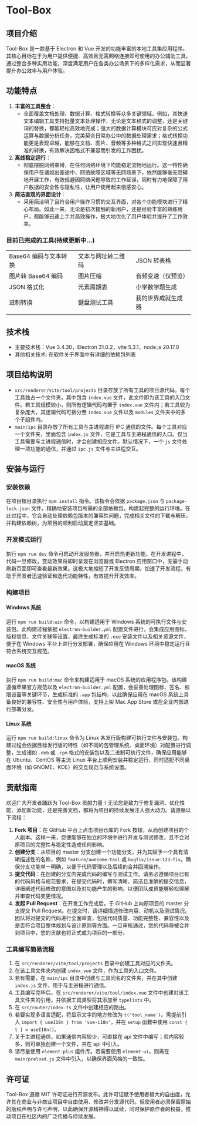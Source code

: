 # Tool-Box

## 项目介绍
Tool-Box 是一款基于 Electron 和 Vue 开发的功能丰富的本地工具集应用程序。其核心目标在于为用户提供便捷、高效且无需网络连接即可使用的办公辅助工具，通过整合多种实用功能，深度满足用户在各类办公场景下的多样化需求，从而显著提升办公效率与用户体验。

## 功能特点
1. **丰富的工具整合**：
    - 全面覆盖文档处理、数据计算、格式转换等众多关键领域。例如，其快速文本编辑工具支持批量文本处理操作，无论是文本格式的调整，还是关键词的替换，都能轻松高效地完成；强大的数据计算模块可应对复杂的公式运算与数据分析任务，完美契合日常办公中的数据处理需求；格式转换功能更是表现卓越，能够在文档、图片、音频等多种格式之间实现快速且精准的转换，有效解决因格式不兼容而引发的工作困扰。
2. **离线稳定运行**：
    - 彻底摆脱网络束缚，在任何网络环境下均能稳定流畅地运行。这一特性确保用户在诸如出差途中、网络故障区域等无网场景下，依然能够毫无阻碍地开展工作，有效规避因网络问题导致的工作延误，同时有力地保障了用户数据的安全性与隐私性，让用户使用起来倍感安心。
3. **简洁直观的界面设计**：
    - 采用简洁明了且符合用户操作习惯的交互界面，对各个功能模块进行了精心布局。如此一来，无论是初次接触的新用户，还是经验丰富的熟练用户，都能够迅速上手并高效操作，极大地优化了用户体验并提升了工作效率。

### 目前已完成的工具(持续更新中...)

|            |                |            |
|---------------------|--------------------------|---------------------|
| Base64 编码与文本转换 | 文本与网址转二维码      | JSON 转表格          |
| 图片转 Base64 编码    | 图片压缩               | 音频变速（仅预览）    |
| JSON 格式化          | 元素周期表             | 小学数学题生成      |
| 进制转换            | 键盘测试工具           | 我的世界成就生成器  |
| | | | |



## 技术栈
- 主要技术栈：Vue 3.4.30，Electron 31.0.2，vite 5.3.1，node.js 20.17.0
- 其他相关技术: 在软件关于界面中有详细的依赖包列表

## 项目结构说明
- `src/renderer/vite/tool/projects` 目录存放了所有工具的项目源代码。每个工具独占一个文件夹，其中包含 `index.vue` 文件，此文件即为该工具的入口文件。若工具规模较小，则所有逻辑代码均置于 `index.vue` 文件内；若工具较为复杂庞大，其逻辑代码可拆分至 `index.vue` 文件以及 `modules` 文件夹中的多个子组件内。
- `main/ipc` 目录存放了所有工具与主进程进行 IPC 通信的文件。每个工具对应一个文件夹，里面包含 `index.js` 文件，它是工具与主进程通信的入口。仅当工具需要与主进程通信时，才会创建相应文件。默认情况下，一个 `js` 文件处理一项功能的通信，并通过 `ipc.js` 文件与主进程交互。

## 安装与运行

### 安装依赖
在项目根目录执行 `npm install` 指令。该指令会依据 `package.json` 与 `package-lock.json` 文件，精确地安装项目所需的全部依赖包，构建起完整的运行环境。在此过程中，它会自动处理依赖包版本的兼容性问题，完成相关文件的下载与解压，并构建依赖树，为项目的顺利启动奠定坚实基础。

### 开发模式运行
执行 `npm run dev` 命令可启动开发服务器，并开启热更新功能。在开发进程中，代码一旦修改，变动效果将即时呈现在浏览器或 Electron 应用窗口中，无需手动刷新页面即可查看最新效果。这极大地缩短了开发反馈周期，加速了开发流程，有助于开发者迅速验证和迭代功能特性，有效提升开发效率。

### 构建项目
#### Windows 系统
运行 `npm run build:win` 命令，以构建适用于 Windows 系统的可执行文件与安装包。此构建过程依据 `electron-builder.yml` 配置文件进行，会集成应用图标、版权信息、文件关联等设置，最终生成标准的 `.exe` 安装文件以及相关资源文件，便于在 Windows 平台上进行分发部署，确保应用在 Windows 环境中稳定运行且符合系统交互规范。
#### macOS 系统
执行 `npm run build:mac` 命令来构建适用于 macOS 系统的应用程序包。该构建遵循苹果官方规范以及 `electron-builder.yml` 配置，会妥善处理图标、签名、权限设置等关键环节，生成标准的 `.app` 包结构，以此确保应用在 macOS 系统上具备良好的兼容性、安全性与用户体验，支持上架 Mac App Store 或在企业内部进行部署分发。
#### Linux 系统
运行 `npm run build:linux` 命令为 Linux 各发行版构建可执行文件与安装包。构建过程会依据目标发行版的特性（如不同的包管理系统、桌面环境）对配置进行调整，生成诸如 `.deb` 或 `.rpm` 格式的安装包以及二进制可执行文件，确保应用能够在 Ubuntu、CentOS 等主流 Linux 平台上顺利安装并稳定运行，同时适配不同桌面环境（如 GNOME、KDE）的交互规范与系统设置。

## 贡献指南
欢迎广大开发者踊跃为 Tool-Box 贡献力量！无论您是致力于修复漏洞、优化性能、添加新功能，还是完善文档，都将为项目的持续发展注入强大动力。请遵循以下流程：
1. **Fork 项目**：在 GitHub 平台上点击项目仓库的 Fork 按钮，从而创建项目的个人副本。这样一来，您便能够在独立的环境中进行开发与测试修改，且不会对原项目的完整性与稳定性造成任何影响。
2. **创建分支**：从项目的 master 分支创建一个功能分支，并为其赋予一个具有清晰描述性的名称，例如 `feature/awesome-tool` 或 `bugfix/issue-123-fix`。确保分支功能单一明确，以便于代码管理以及后续的合并回溯操作。
3. **提交代码**：在创建的分支内完成代码的编写与测试工作。请务必遵循项目已有的代码风格与规范要求，在提交代码时，撰写清晰、简洁且准确的提交信息，详细阐述代码修改的意图以及对功能产生的影响，以便团队成员能够轻松理解并审查代码变更情况。
4. **发起 Pull Request**：在开发工作完成后，于 GitHub 上向原项目的 master 分支提交 Pull Request。在提交时，请详细描述修改内容、动机以及测试情况。团队将对提交的代码进行全面审查，包括代码质量、功能完整性、兼容性以及是否符合项目整体规划与设计原则等方面。一旦审核通过，您的代码将被合并到项目中，您的贡献也将正式成为项目的一部分。

### 工具编写简易流程
1. 在 `src/renderer/vite/tool/projects` 目录中创建工具对应的文件夹。
2. 在该工具文件夹内创建 `index.vue` 文件，作为工具的入口文件。
3. 若有需要，在 `main/ipc` 目录中创建与工具同名的文件夹，并在其中创建 `index.js` 文件，用于与主进程进行通信。
4. 工具编写完毕后，在 `src/renderer/vite/tool/index.vue` 文件中创建对该工具文件夹的引用，并依据工具类型将其添加至 `typelists` 中。
5. 在 `src/router/index.ts` 文件中创建相应的路由。
6. 若要实现多语言适配，将显示文字的地方修改为 `t('tool_name')`。需提前引入 `import { useI18n } from 'vue-i18n'`，并在 `setup` 函数中使用 `const { t } = useI18n()`。
7. 关于主进程通信，如果通信内容较少，可直接在 api 文件中编写；若内容较多，则可单独创建一个文件，并在 api 中引入。
8. 请尽量使用 `element-plus` 组件库。若需要使用 `element-ui`，则需在 `main/preload.js` 文件中引入，以确保界面风格的一致性。

## 许可证
Tool-Box 遵循 MIT 许可证进行开源发布。此许可证赋予使用者极大的自由度，允许其在商业与非商业项目中自由使用、修改并分发源代码。但使用者必须保留原始的版权声明与许可声明，以此确保开源精神得以延续，同时保护原作者的权益，推动项目在社区内的广泛传播与持续发展。